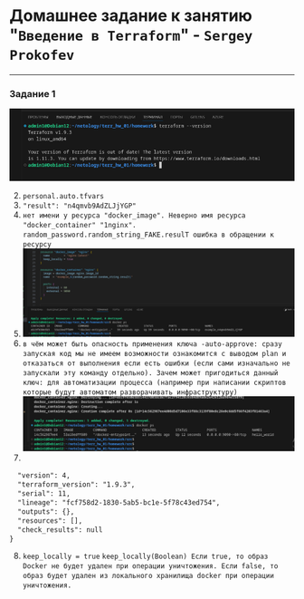 # Домашнее задание к занятию "`Введение в Terraform`" - `Sergey Prokofev`


---

### Задание 1

![Задание-0](https://github.com/sergey-prokofev/homework/blob/terraform_01/img/1.PNG)

2. `personal.auto.tfvars`
3. `"result": "n4qmvb9AdZLJjYGP"`
4. `нет имени у ресурса "docker_image". Неверно имя ресурса "docker_container" "1nginx". random_password.random_string_FAKE.resulT ошибка в обращении к ресурсу`
5. ![Задание-5](https://github.com/sergey-prokofev/homework/blob/terraform_01/img/2.PNG)
6. `в чём может быть опасность применения ключа -auto-approve: сразу запуская код мы не имеем возможности ознакомится с выводом plan и отказаться от выполнения если есть ошибки (если сами изначально не запускали эту команду отдельно). Зачем может пригодиться данный ключ: для автоматизации процесса (например при написании скриптов которые будут автоматом разворачивать инфраструктуру)` ![Задание-6](https://github.com/sergey-prokofev/homework/blob/terraform_01/img/3.PNG)
7. 
```{
  "version": 4,
  "terraform_version": "1.9.3",
  "serial": 11,
  "lineage": "fcf758d2-1830-5ab5-bc1e-5f78c43ed754",
  "outputs": {},
  "resources": [],
  "check_results": null
}
```
8. `keep_locally = true` `keep_locally(Boolean) Если true, то образ Docker не будет удален при операции уничтожения. Если false, то образ будет удален из локального хранилища docker при операции уничтожения.`

